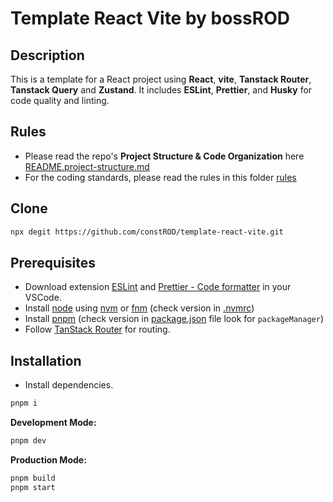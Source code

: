 # Template React Vite by bossROD

## Description

This is a template for a React project using **React**, **vite**, **Tanstack Router**, **Tanstack Query** and **Zustand**. It includes **ESLint**, **Prettier**, and **Husky** for code quality and linting.

## Rules

- Please read the repo's **Project Structure & Code Organization** here [README.project-structure.md](./README.project-structure.md)
- For the coding standards, please read the rules in this folder [rules](./rules)


## Clone

```bash
npx degit https://github.com/constROD/template-react-vite.git
```

## Prerequisites

- Download extension [ESLint](https://marketplace.visualstudio.com/items?itemName=dbaeumer.vscode-eslint) and [Prettier - Code formatter](https://marketplace.visualstudio.com/items?itemName=esbenp.prettier-vscode) in your VSCode.
- Install [node](https://nodejs.org/en) using [nvm](https://github.com/nvm-sh/nvm) or [fnm](https://github.com/Schniz/fnm) (check version in [.nvmrc](./.nvmrc))
- Install [pnpm](https://pnpm.io/) (check version in [package.json](./package.json) file look for `packageManager`)
- Follow [TanStack Router](https://tanstack.com/router/latest/docs/framework/react/overview) for routing.

## Installation

- Install dependencies.

```bash
pnpm i
```

**Development Mode:**

```bash
pnpm dev
```

**Production Mode:**

```bash
pnpm build
pnpm start
```


